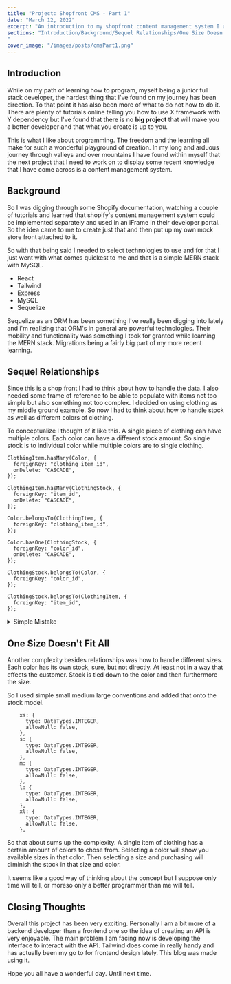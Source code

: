 ```yaml
---
title: "Project: Shopfront CMS - Part 1"
date: "March 12, 2022"
excerpt: "An introduction to my shopfront content management system I am working on."
sections: "Introduction/Background/Sequel Relationships/One Size Doesn't Fit All/Closing Thoughts
"
cover_image: "/images/posts/cmsPart1.png"
---
```


<a name="Introduction"></a>

## Introduction

While on my path of learning how to program, myself being a junior full stack developer,
the hardest thing that I've found on my journey has been direction. To that point
it has also been more of what to do not how to do it. There are plenty of tutorials
online telling you how to use X framework with Y dependency but I've found that
there is no **big project** that will make you a better developer and that what
you create is up to you.

This is what I like about programming. The freedom and the learning all make for
such a wonderful playground of creation. In my long and arduous journey through
valleys and over mountains I have found within myself that the next project that
I need to work on to display some recent knowledge that I have come across is a
content management system.
<a name="Background"></a>

## Background

So I was digging through some Shopify documentation, watching a couple of tutorials
and learned that shopify's content management system could be implemented separately
and used in an iFrame in their developer portal. So the idea came to me to create
just that and then put up my own mock store front attached to it.

So with that being said I needed to select technologies to use and for that I just
went with what comes quickest to me and that is a simple MERN stack with MySQL.

- React
- Tailwind
- Express
- MySQL
- Sequelize

Sequelize as an ORM has been something I've really been digging into lately and
i'm realizing that ORM's in general are powerful technologies. Their mobility and
functionality was something I took for granted while learning the MERN stack. Migrations
being a fairly big part of my more recent learning.

<a name="Sequel Relationships"></a>

## Sequel Relationships

Since this is a shop front I had to think about how to handle the data. I also
needed some frame of reference to be able to populate with items not too simple
but also something not too complex. I decided on using clothing as my middle ground
example. So now I had to think about how to handle stock as well as different colors of
clothing.

To conceptualize I thought of it like this. A single piece of clothing can have
multiple colors. Each color can have a different stock amount. So single stock is to
individual color while multiple colors are to single clothing.

```
ClothingItem.hasMany(Color, {
  foreignKey: "clothing_item_id",
  onDelete: "CASCADE",
});

ClothingItem.hasMany(ClothingStock, {
  foreignKey: "item_id",
  onDelete: "CASCADE",
});

Color.belongsTo(ClothingItem, {
  foreignKey: "clothing_item_id",
});

Color.hasOne(ClothingStock, {
  foreignKey: "color_id",
  onDelete: "CASCADE",
});

ClothingStock.belongsTo(Color, {
  foreignKey: "color_id",
});

ClothingStock.belongsTo(ClothingItem, {
  foreignKey: "item_id",
});
```

<details>
   <summary>Simple Mistake</summary>
   I had originally kept my relationships how I had spoken them, however on
   deletion the issue was that stock didnt belong to clothing only to color.
   So adding the relationship of clothing to stock was necessary.
   <pre>
   <code>
ClothingItem.hasMany(ClothingStock, {
   foreignKey: "item_id",
   onDelete: "CASCADE",
});
</code>
   </pre>
</details>
<a name="One Size Doesn't Fit All"></a>
 
## One Size Doesn't Fit All
 
Another complexity besides relationships was how to handle different sizes. Each
color has its own stock, sure, but not directly. At least not in a way that effects
the customer. Stock is tied down to the color and then furthermore the size.
 
So I used simple small medium large conventions and added that onto the stock model.
 
```
    xs: {
      type: DataTypes.INTEGER,
      allowNull: false,
    },
    s: {
      type: DataTypes.INTEGER,
      allowNull: false,
    },
    m: {
      type: DataTypes.INTEGER,
      allowNull: false,
    },
    l: {
      type: DataTypes.INTEGER,
      allowNull: false,
    },
    xl: {
      type: DataTypes.INTEGER,
      allowNull: false,
    },
```
 
So that about sums up the complexity. A single item of clothing has a certain
amount of colors to chose from. Selecting a color will show you available sizes
in that color. Then selecting a size and purchasing will diminish the stock in
that size and color.
 
It seems like a good way of thinking about the concept but I suppose only time
will tell, or moreso only a better programmer than me will tell.
 
<a name="Closing Thoughts"></a>
 
## Closing Thoughts
 
Overall this project has been very exciting. Personally I am a bit more
of a backend developer than a frontend one so the idea of creating an API is
very enjoyable. The main problem I am facing now is developing the interface
to interact with the API. Tailwind does come in really handy and has actually
been my go to for frontend design lately. This blog was made using it.
 
Hope you all have a wonderful day.
Until next time.
